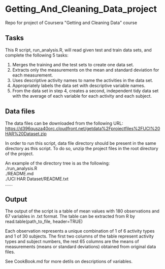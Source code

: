 # Getting_And_Cleaning_Data_project
Repo for project of Coursera "Getting and Cleaning Data" course

## Tasks
This R script, run_analysis.R, will read given test and train data sets, and complete the following 5 tasks:  

1. Merges the training and the test sets to create one data set.  
2. Extracts only the measurements on the mean and standard deviation for each measurement.  
3. Uses descriptive activity names to name the activities in the data set.  
4. Appropriately labels the data set with descriptive variable names.  
5. From the data set in step 4, creates a second, independent tidy data set with the average of each variable for each activity and each subject.

## Data files
The data files can be downloaded from the following URL:  
https://d396qusza40orc.cloudfront.net/getdata%2Fprojectfiles%2FUCI%20HAR%20Dataset.zip  

In order to run this script, data file directory should be present in the same directory as this script.
To do so, unzip the project files in the root directory of the project.

An example of the directory tree is as the following:  
./run_analysis.R  
./README.md  
./UCI HAR Dataset/README.txt  
......

## Output
The output of the script is a table of mean values with 180 observations and 67 variables in .txt format. 
The table can be extracted from R by read.table(path_to_file, header=TRUE)

Each observation represents a unique combination of 1 of 6 activity types and 1 of 30 subjects.
The first two columns of the table represent activity types and subject numbers, the rest 65 columns are the means of measurements (means or standard deviations) obtained from original data files.

See CookBook.md for more detils on descriptions of variables.
